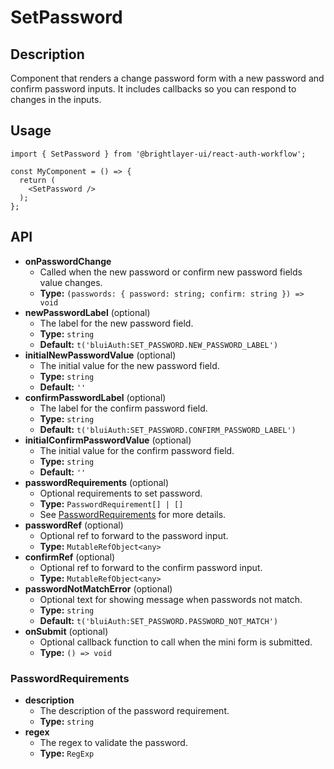 # SetPassword

## Description
Component that renders a change password form with a new password and confirm password inputs. It includes callbacks so you can respond to changes in the inputs.

## Usage
```tsx
import { SetPassword } from '@brightlayer-ui/react-auth-workflow';

const MyComponent = () => {
  return (
    <SetPassword />
  );
};
```

## API

- **onPasswordChange** 
  - Called when the new password or confirm new password fields value changes.
  - **Type:** `(passwords: { password: string; confirm: string }) => void`
- **newPasswordLabel** (optional)
  - The label for the new password field.
  - **Type:** `string`
  - **Default:** `t('bluiAuth:SET_PASSWORD.NEW_PASSWORD_LABEL')`
- **initialNewPasswordValue** (optional)
  - The initial value for the new password field.
  - **Type:** `string`
  - **Default:** `''`
- **confirmPasswordLabel** (optional)
  - The label for the confirm password field.
  - **Type:** `string`
  - **Default:** `t('bluiAuth:SET_PASSWORD.CONFIRM_PASSWORD_LABEL')`
- **initialConfirmPasswordValue** (optional)
  - The initial value for the confirm password field.
  - **Type:** `string`
  - **Default:** `''`
- **passwordRequirements** (optional)
  - Optional requirements to set password.
  - **Type:** `PasswordRequirement[] | []`
  - See [PasswordRequirements](#PasswordRequirements) for more details.
- **passwordRef** (optional)
  - Optional ref to forward to the password input.
  - **Type:** `MutableRefObject<any>`
- **confirmRef** (optional)
  - Optional ref to forward to the confirm password input.
  - **Type:** `MutableRefObject<any>`
- **passwordNotMatchError** (optional)
  - Optional text for showing message when passwords not match.
  - **Type:** `string`
  - **Default:** `t('bluiAuth:SET_PASSWORD.PASSWORD_NOT_MATCH')`
- **onSubmit** (optional)
  - Optional callback function to call when the mini form is submitted.
  - **Type:** `() => void`


### PasswordRequirements

- **description** 
  - The description of the password requirement.
  - **Type:** `string`
- **regex** 
  - The regex to validate the password.
  - **Type:** `RegExp`